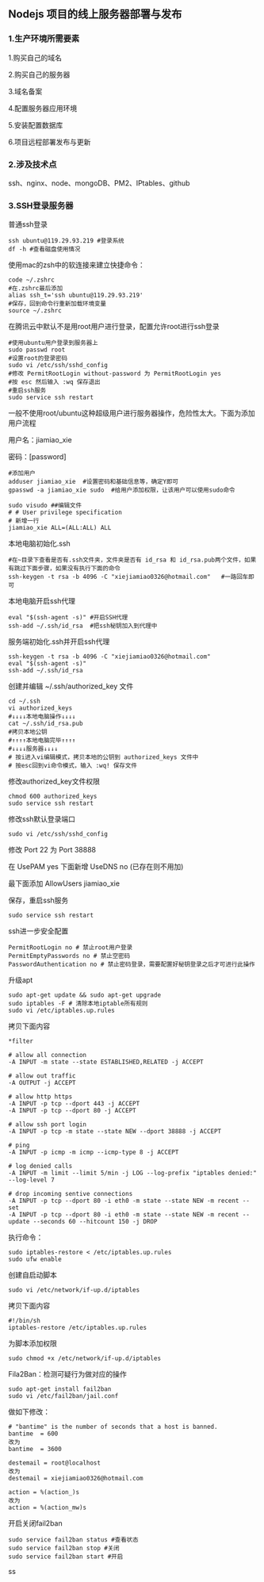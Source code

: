 ## Nodejs 项目的线上服务器部署与发布

### 1.生产环境所需要素

1.购买自己的域名

2.购买自己的服务器

3.域名备案

4.配置服务器应用环境

5.安装配置数据库

6.项目远程部署发布与更新



### 2.涉及技术点

ssh、nginx、node、mongoDB、PM2、IPtables、github



### 3.SSH登录服务器

普通ssh登录

```shell
ssh ubuntu@119.29.93.219 #登录系统
df -h #查看磁盘使用情况
```

使用mac的zsh中的软连接来建立快捷命令：

```shell
code ~/.zshrc
#在.zshrc最后添加
alias ssh_t='ssh ubuntu@119.29.93.219'
#保存，回到命令行重新加载环境变量
source ~/.zshrc
```

在腾讯云中默认不是用root用户进行登录，配置允许root进行ssh登录

```shell
#使用ubuntu用户登录到服务器上
sudo passwd root 
#设置root的登录密码
sudo vi /etc/ssh/sshd_config
#修改 PermitRootLogin without-password 为 PermitRootLogin yes
#按 esc 然后输入 :wq 保存退出
#重启ssh服务
sudo service ssh restart
```

一般不使用root/ubuntu这种超级用户进行服务器操作，危险性太大。下面为添加用户流程

用户名：jiamiao_xie

密码：[password]

```shell
#添加用户
adduser jiamiao_xie  #设置密码和基础信息等，确定Y即可
gpasswd -a jiamiao_xie sudo  #给用户添加权限，让该用户可以使用sudo命令

sudo visudo ##编辑文件
# # User privilege specification
# 新增一行
jiamiao_xie ALL=(ALL:ALL) ALL
```

本地电脑初始化.ssh

```shell
#在~目录下查看是否有.ssh文件夹，文件夹是否有 id_rsa 和 id_rsa.pub两个文件，如果有跳过下面步骤，如果没有执行下面的命令
ssh-keygen -t rsa -b 4096 -C "xiejiamiao0326@hotmail.com"   #一路回车即可
```

 本地电脑开启ssh代理

```shell
eval "$(ssh-agent -s)" #开启SSH代理
ssh-add ~/.ssh/id_rsa  #把ssh秘钥加入到代理中
```

服务端初始化.ssh并开启ssh代理

```shell
ssh-keygen -t rsa -b 4096 -C "xiejiamiao0326@hotmail.com"
eval "$(ssh-agent -s)"
ssh-add ~/.ssh/id_rsa
```

创建并编辑 ~/.ssh/authorized_key 文件

```shell
cd ~/.ssh
vi authorized_keys
#↓↓↓↓本地电脑操作↓↓↓↓
cat ~/.ssh/id_rsa.pub
#拷贝本地公钥
#↑↑↑↑本地电脑完毕↑↑↑↑
#↓↓↓↓服务器↓↓↓↓
# 按i进入vi编辑模式，拷贝本地的公钥到 authorized_keys 文件中 
# 按esc回到vi命令模式，输入 :wq! 保存文件
```

修改authorized_key文件权限

```shell
chmod 600 authorized_keys
sudo service ssh restart
```

修改ssh默认登录端口

```shell
sudo vi /etc/ssh/sshd_config
```

修改 Port 22 为 Port 38888

在 UsePAM yes 下面新增 UseDNS no (已存在则不用加)

最下面添加 AllowUsers jiamiao_xie

保存，重启ssh服务

```shell
sudo service ssh restart
```

ssh进一步安全配置

```
PermitRootLogin no # 禁止root用户登录
PermitEmptyPasswords no # 禁止空密码
PasswordAuthentication no # 禁止密码登录，需要配置好秘钥登录之后才可进行此操作
```

升级apt

```shell
sudo apt-get update && sudo apt-get upgrade
sudo iptables -F # 清除本地iptable所有规则
sudo vi /etc/iptables.up.rules
```

拷贝下面内容

```
*filter

# allow all connection
-A INPUT -m state --state ESTABLISHED,RELATED -j ACCEPT

# allow out traffic
-A OUTPUT -j ACCEPT

# allow http https
-A INPUT -p tcp --dport 443 -j ACCEPT
-A INPUT -p tcp --dport 80 -j ACCEPT

# allow ssh port login
-A INPUT -p tcp -m state --state NEW --dport 38888 -j ACCEPT

# ping
-A INPUT -p icmp -m icmp --icmp-type 8 -j ACCEPT

# log denied calls
-A INPUT -m limit --limit 5/min -j LOG --log-prefix "iptables denied:" --log-level 7

# drop incoming sentive connections
-A INPUT -p tcp --dport 80 -i eth0 -m state --state NEW -m recent --set
-A INPUT -p tcp --dport 80 -i eth0 -m state --state NEW -m recent --update --seconds 60 --hitcount 150 -j DROP
```

执行命令：

```shell
sudo iptables-restore < /etc/iptables.up.rules
sudo ufw enable
```

创建自启动脚本

```shell
sudo vi /etc/network/if-up.d/iptables
```

拷贝下面内容

```
#!/bin/sh
iptables-restore /etc/iptables.up.rules
```

为脚本添加权限

```shell
sudo chmod +x /etc/network/if-up.d/iptables
```

Fila2Ban：检测可疑行为做对应的操作

```shell
sudo apt-get install fail2ban
sudo vi /etc/fail2ban/jail.conf
```

做如下修改：

```
# "bantime" is the number of seconds that a host is banned.
bantime  = 600
改为
bantime  = 3600

destemail = root@localhost
改为
destemail = xiejiamiao0326@hotmail.com

action = %(action_)s
改为
action = %(action_mw)s
```

开启关闭fail2ban

```shell
sudo service fail2ban status #查看状态
sudo service fail2ban stop #关闭
sudo service fail2ban start #开启
```

ss